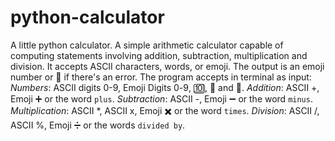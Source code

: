 # python-calculator
A little python calculator.
A simple arithmetic calculator capable of computing statements involving addition, subtraction, multiplication and division. 
It accepts ASCII characters, words, or emoji. The output is an emoji number or 🤷 if there's an error.
The program accepts in terminal as input: *Numbers*: ASCII digits 0-9, Emoji Digits 0️-9️, 🔟, 💯 and 🎱.
                                          *Addition*: ASCII +, Emoji ➕ or the word `plus`.
                                          *Subtraction*: ASCII -, Emoji ➖ or the word `minus`.
                                          *Multiplication*: ASCII *, ASCII x, Emoji ✖️ or the word `times`.
                                          *Division*: ASCII /, ASCII %, Emoji ➗ or the words `divided by`.

